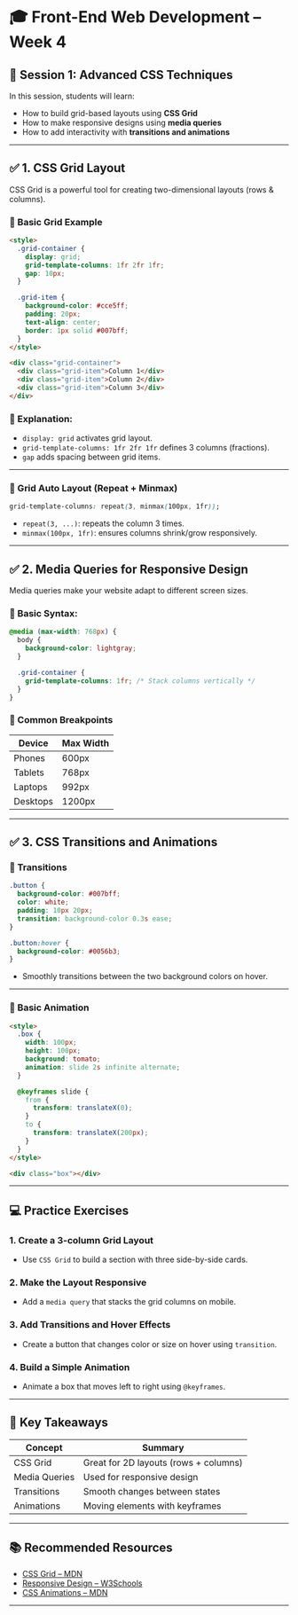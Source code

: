 # 🎓 Front-End Web Development – Week 4

## 📘 Session 1: Advanced CSS Techniques

In this session, students will learn:

- How to build grid-based layouts using **CSS Grid**
- How to make responsive designs using **media queries**
- How to add interactivity with **transitions and animations**

---

## ✅ 1. CSS Grid Layout

CSS Grid is a powerful tool for creating two-dimensional layouts (rows & columns).

### 🔹 Basic Grid Example

```html
<style>
  .grid-container {
    display: grid;
    grid-template-columns: 1fr 2fr 1fr;
    gap: 10px;
  }

  .grid-item {
    background-color: #cce5ff;
    padding: 20px;
    text-align: center;
    border: 1px solid #007bff;
  }
</style>

<div class="grid-container">
  <div class="grid-item">Column 1</div>
  <div class="grid-item">Column 2</div>
  <div class="grid-item">Column 3</div>
</div>
````

### 🔹 Explanation:

* `display: grid` activates grid layout.
* `grid-template-columns: 1fr 2fr 1fr` defines 3 columns (fractions).
* `gap` adds spacing between grid items.

---

### 🔹 Grid Auto Layout (Repeat + Minmax)

```css
grid-template-columns: repeat(3, minmax(100px, 1fr));
```

* `repeat(3, ...)`: repeats the column 3 times.
* `minmax(100px, 1fr)`: ensures columns shrink/grow responsively.

---

## ✅ 2. Media Queries for Responsive Design

Media queries make your website adapt to different screen sizes.

### 🔹 Basic Syntax:

```css
@media (max-width: 768px) {
  body {
    background-color: lightgray;
  }

  .grid-container {
    grid-template-columns: 1fr; /* Stack columns vertically */
  }
}
```

### 🔹 Common Breakpoints

| Device   | Max Width |
| -------- | --------- |
| Phones   | 600px     |
| Tablets  | 768px     |
| Laptops  | 992px     |
| Desktops | 1200px    |

---

## ✅ 3. CSS Transitions and Animations

### 🔹 Transitions

```css
.button {
  background-color: #007bff;
  color: white;
  padding: 10px 20px;
  transition: background-color 0.3s ease;
}

.button:hover {
  background-color: #0056b3;
}
```

* Smoothly transitions between the two background colors on hover.

---

### 🔹 Basic Animation

```html
<style>
  .box {
    width: 100px;
    height: 100px;
    background: tomato;
    animation: slide 2s infinite alternate;
  }

  @keyframes slide {
    from {
      transform: translateX(0);
    }
    to {
      transform: translateX(200px);
    }
  }
</style>

<div class="box"></div>
```

---

## 💻 Practice Exercises

### 1. **Create a 3-column Grid Layout**

* Use `CSS Grid` to build a section with three side-by-side cards.

### 2. **Make the Layout Responsive**

* Add a `media query` that stacks the grid columns on mobile.

### 3. **Add Transitions and Hover Effects**

* Create a button that changes color or size on hover using `transition`.

### 4. **Build a Simple Animation**

* Animate a box that moves left to right using `@keyframes`.

---

## 🎯 Key Takeaways

| Concept       | Summary                               |
| ------------- | ------------------------------------- |
| CSS Grid      | Great for 2D layouts (rows + columns) |
| Media Queries | Used for responsive design            |
| Transitions   | Smooth changes between states         |
| Animations    | Moving elements with keyframes        |

---

## 📚 Recommended Resources

* [CSS Grid – MDN](https://developer.mozilla.org/en-US/docs/Web/CSS/CSS_grid_layout)
* [Responsive Design – W3Schools](https://www.w3schools.com/css/css_rwd_mediaqueries.asp)
* [CSS Animations – MDN](https://developer.mozilla.org/en-US/docs/Web/CSS/CSS_Animations)

---